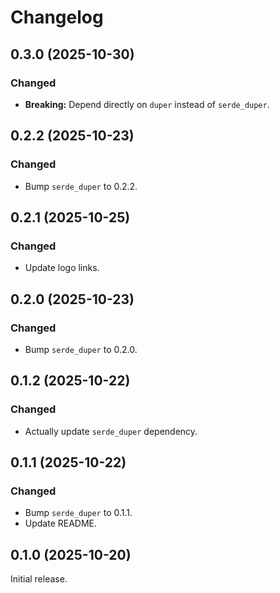# Changelog

## 0.3.0 (2025-10-30)

### Changed

- **Breaking:** Depend directly on `duper` instead of `serde_duper`.

## 0.2.2 (2025-10-23)

### Changed

- Bump `serde_duper` to 0.2.2.

## 0.2.1 (2025-10-25)

### Changed

- Update logo links.

## 0.2.0 (2025-10-23)

### Changed

- Bump `serde_duper` to 0.2.0.

## 0.1.2 (2025-10-22)

### Changed

- Actually update `serde_duper` dependency.

## 0.1.1 (2025-10-22)

### Changed

- Bump `serde_duper` to 0.1.1.
- Update README.

## 0.1.0 (2025-10-20)

Initial release.
